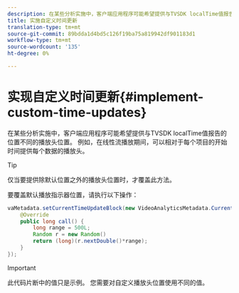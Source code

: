```yaml
---
description: 在某些分析实施中，客户端应用程序可能希望提供与TVSDK localTime值报告的位置不同的播放头位置。 例如，在线性流播放期间，可以相对于每个项目的开始时间提供每个数据的播放头。
title: 实施自定义时间更新
translation-type: tm+mt
source-git-commit: 89bdda1d4bd5c126f19ba75a819942df901183d1
workflow-type: tm+mt
source-wordcount: '135'
ht-degree: 0%

---
```



# 实现自定义时间更新{#implement-custom-time-updates}

在某些分析实施中，客户端应用程序可能希望提供与TVSDK localTime值报告的位置不同的播放头位置。 例如，在线性流播放期间，可以相对于每个项目的开始时间提供每个数据的播放头。

>[!TIP]
>
>仅当要提供除默认位置之外的播放头位置时，才覆盖此方法。

要覆盖默认播放指示器位置，请执行以下操作：

```java
vaMetadata.setCurrentTimeUpdateBlock(new VideoAnalyticsMetadata.CurrentTimeUpdateBlock() { 
    @Override 
    public long call() { 
        long range = 500L; 
        Random r = new Random() 
        return (long)(r.nextDouble()*range); 
    } 
});
```

>[!IMPORTANT]
>
>此代码片断中的值只是示例。 您需要对自定义播放头位置使用不同的值。